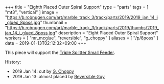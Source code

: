 +++
title = "Eighth Placed Outer Spiral Support"
type = "parts"
tags = [ "mt3", "vertical" ]
image = "https://b.robnugen.com/art/marble_track_3/track/parts/2019/2019_jan_14_i_glued_8poss.jpg"
thumbnail = "https://b.robnugen.com/art/marble_track_3/track/parts/2019/thumbs/2019_jan_14_i_glued_8poss.jpg"
description = "Eight Placed Outer Spiral Support"
workers = [
    "mr_mcglue",
    "reversible",
    "g_choppy"
]
aliases = [
    "/p/8poss"
]
date = 2019-01-13T02:12:32+09:00
+++

This piece will support the [Triple Splitter Small Feeder](/parts/triple-splitter-small-feeder/).

History:

* 2019 Jan 14: cut by [G. Choppy](/workers/g_choppy/)
* 2019 Jan 13: almost placed by [Reversible Guy](/workers/reversible/)
